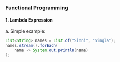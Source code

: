 ### Functional Programming

#### 1. Lambda Expression
a. Simple example:
```java
List<String> names = List.of("Sinni", "Singla");
names.stream().forEach(
    name -> System.out.println(name)
);
```